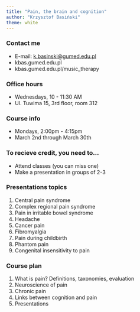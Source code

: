 ```yaml
---
title: "Pain, the brain and cognition"
author: "Krzysztof Basiński"
theme: white
---
```


### Contact me

- E-mail: k.basinski@gumed.edu.pl
- kbas.gumed.edu.pl
- kbas.gumed.edu.pl/music_therapy

### Office hours

- Wednesdays, 10 - 11:30 AM
- Ul. Tuwima 15, 3rd floor, room 312

### Course info

- Mondays, 2:00pm - 4:15pm
- March 2nd through March 30th

### To recieve credit, you need to...

- Attend classes (you can miss one)
- Make a presentation in groups of 2-3

### Presentations topics

1. Central pain syndrome
1. Complex regional pain syndrome
1. Pain in irritable bowel syndrome
1. Headache
1. Cancer pain
1. Fibromyalgia
1. Pain during childbirth
1. Phantom pain
1. Congenital insensitivity to pain

### Course plan

1. What is pain? Definitions, taxonomies, evaluation
1. Neuroscience of pain
1. Chronic pain
1. Links between cognition and pain
1. Presentations